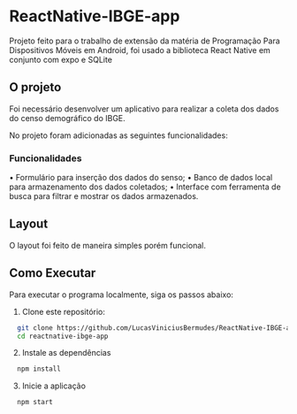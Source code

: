 ﻿# ReactNative-IBGE-app

Projeto feito para o trabalho de extensão da matéria de Programação Para Dispositivos Móveis em Android, foi usado a biblioteca React Native em conjunto com expo e SQLite

## O projeto

Foi necessário desenvolver um aplicativo para realizar a coleta dos dados do censo demográfico do IBGE.

No projeto foram adicionadas as seguintes funcionalidades:

### Funcionalidades
• Formulário para inserção dos dados do senso;
• Banco de dados local para armazenamento dos dados coletados;
• Interface com ferramenta de busca para filtrar e mostrar os dados armazenados.

## Layout

O layout foi feito de maneira simples porém funcional.

## Como Executar

Para executar o programa localmente, siga os passos abaixo:

1. Clone este repositório:

```bash
  git clone https://github.com/LucasViniciusBermudes/ReactNative-IBGE-app.git
  cd reactnative-ibge-app

```

2. Instale as dependências

```bash
  npm install
```

3. Inicie a aplicação

```bash
  npm start
```
